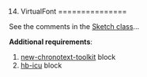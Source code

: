 14. VirtualFont
===============

See the comments in the [Sketch class](src/Sketch.h)...

**Additional requirements**:

1. [new-chronotext-toolkit](https://github.com/arielm/new-chronotext-toolkit) block
2. [hb-icu](https://github.com/arielm/hb-icu) block

